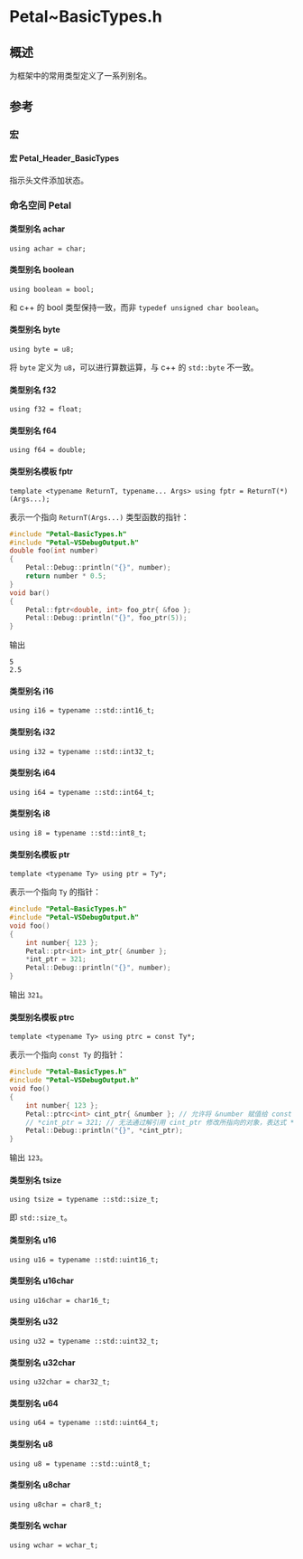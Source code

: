 # Petal~BasicTypes.h

## 概述

为框架中的常用类型定义了一系列别名。  

## 参考

### 宏

#### 宏 Petal_Header_BasicTypes

指示头文件添加状态。  

### 命名空间 Petal

#### 类型别名 achar

`using achar = char;`

#### 类型别名 boolean

`using boolean = bool;`  

和 c++ 的 bool 类型保持一致，而非 `typedef unsigned char boolean`。  

#### 类型别名 byte

`using byte = u8;`  

将 `byte` 定义为 `u8`，可以进行算数运算，与 c++ 的 `std::byte` 不一致。

#### 类型别名 f32

`using f32 = float;`

#### 类型别名 f64

`using f64 = double;`

#### 类型别名模板 fptr

`template <typename ReturnT, typename... Args> using fptr = ReturnT(*)(Args...);`  

表示一个指向 `ReturnT(Args...)` 类型函数的指针：  

```cpp
#include "Petal~BasicTypes.h"
#include "Petal~VSDebugOutput.h"
double foo(int number)
{
    Petal::Debug::println("{}", number);
    return number * 0.5;
}
void bar()
{
    Petal::fptr<double, int> foo_ptr{ &foo };
    Petal::Debug::println("{}", foo_ptr(5));
}
```

输出  

```output
5
2.5
```

#### 类型别名 i16

`using i16 = typename ::std::int16_t;`

#### 类型别名 i32

`using i32 = typename ::std::int32_t;`

#### 类型别名 i64

`using i64 = typename ::std::int64_t;`

#### 类型别名 i8

`using i8 = typename ::std::int8_t;`

#### 类型别名模板 ptr

`template <typename Ty> using ptr = Ty*;`  

表示一个指向 `Ty` 的指针：  

```cpp
#include "Petal~BasicTypes.h"
#include "Petal~VSDebugOutput.h"
void foo()
{
    int number{ 123 };
    Petal::ptr<int> int_ptr{ &number };
    *int_ptr = 321;
    Petal::Debug::println("{}", number);
}
```

输出 `321`。  

#### 类型别名模板 ptrc

`template <typename Ty> using ptrc = const Ty*;`  

表示一个指向 `const Ty` 的指针：  

```cpp
#include "Petal~BasicTypes.h"
#include "Petal~VSDebugOutput.h"
void foo()
{
    int number{ 123 };
    Petal::ptrc<int> cint_ptr{ &number }; // 允许将 &number 赋值给 const int* 类型的对象 cint_ptr
    // *cint_ptr = 321; // 无法通过解引用 cint_ptr 修改所指向的对象，表达式 *cint_ptr 持有类型 const int&，
    Petal::Debug::println("{}", *cint_ptr);
}
```

输出 `123`。  

#### 类型别名 tsize

`using tsize = typename ::std::size_t;`  

即 `std::size_t`。  

#### 类型别名 u16

`using u16 = typename ::std::uint16_t;`

#### 类型别名 u16char

`using u16char = char16_t;`

#### 类型别名 u32

`using u32 = typename ::std::uint32_t;`

#### 类型别名 u32char

`using u32char = char32_t;`

#### 类型别名 u64

`using u64 = typename ::std::uint64_t;`

#### 类型别名 u8

`using u8 = typename ::std::uint8_t;`

#### 类型别名 u8char

`using u8char = char8_t;`

#### 类型别名 wchar

`using wchar = wchar_t;`
